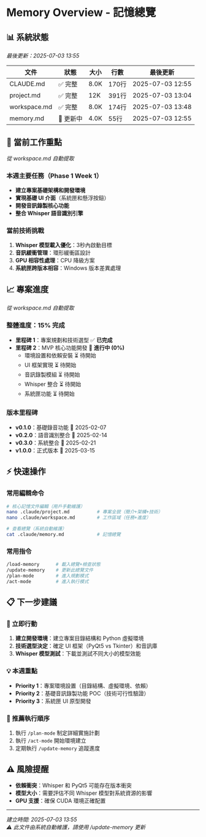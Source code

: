 # Memory Overview - 記憶總覽

## 📊 系統狀態
*最後更新：2025-07-03 13:55*

| 文件 | 狀態 | 大小 | 行數 | 最後更新 |
|------|------|------|------|----------|
| CLAUDE.md | ✅ 完整 | 8.0K | 170行 | 2025-07-03 12:55 |
| project.md | ✅ 完整 | 12K | 391行 | 2025-07-03 13:04 |
| workspace.md | ✅ 完整 | 8.0K | 174行 | 2025-07-03 13:48 |
| memory.md | 🔄 更新中 | 4.0K | 55行 | 2025-07-03 12:55 |

## 🎯 當前工作重點
*從 workspace.md 自動提取*

### 本週主要任務（Phase 1 Week 1）
- **建立專案基礎架構和開發環境**
- **實現基礎 UI 介面**（系統匣和懸浮按鈕）
- **開發音訊錄製核心功能**
- **整合 Whisper 語音識別引擎**

### 當前技術挑戰
1. **Whisper 模型載入優化**：3秒內啟動目標
2. **音訊緩衝管理**：環形緩衝區設計
3. **GPU 相容性處理**：CPU 降級方案
4. **系統匣跨版本相容**：Windows 版本差異處理

## 📈 專案進度
*從 workspace.md 自動提取*

### 整體進度：**15%** 完成
- **里程碑 1**：專案規劃和技術選型 ✅ **已完成**
- **里程碑 2**：MVP 核心功能開發 🔄 **進行中 (0%)**
  - 環境設置和依賴安裝 ⏳ 待開始
  - UI 框架實現 ⏳ 待開始
  - 音訊錄製模組 ⏳ 待開始
  - Whisper 整合 ⏳ 待開始
  - 系統匣功能 ⏳ 待開始

### 版本里程碑
- **v0.1.0**：基礎錄音功能 📅 2025-02-07
- **v0.2.0**：語音識別整合 📅 2025-02-14
- **v0.3.0**：系統整合 📅 2025-02-21
- **v1.0.0**：正式版本 📅 2025-03-15

## ⚡ 快速操作
### 常用編輯命令
```bash
# 核心記憶文件編輯（用戶手動維護）
nano .claude/project.md          # 專案全貌（簡介+架構+技術）
nano .claude/workspace.md        # 工作區域（任務+進度）

# 查看總覽（系統自動維護）
cat .claude/memory.md            # 記憶總覽
```

### 常用指令
```bash
/load-memory      # 載入總覽+檢查狀態
/update-memory    # 更新此總覽文件
/plan-mode        # 進入規劃模式
/act-mode         # 進入執行模式
```

## 📋 下一步建議

### 🚨 立即行動
1. **建立開發環境**：建立專案目錄結構和 Python 虛擬環境
2. **技術選型決定**：確定 UI 框架（PyQt5 vs Tkinter）和音訊庫
3. **Whisper 模型測試**：下載並測試不同大小的模型效能

### 💡 本週重點
- **Priority 1**：專案環境設置（目錄結構、虛擬環境、依賴）
- **Priority 2**：基礎音訊錄製功能 POC（技術可行性驗證）
- **Priority 3**：系統匣 UI 原型開發

### 🎯 推薦執行順序
1. 執行 `/plan-mode` 制定詳細實施計劃
2. 執行 `/act-mode` 開始環境建立
3. 定期執行 `/update-memory` 追蹤進度

## ⚠️ 風險提醒
- **依賴衝突**：Whisper 和 PyQt5 可能存在版本衝突
- **模型大小**：需要評估不同 Whisper 模型對系統資源的影響
- **GPU 支援**：確保 CUDA 環境正確配置

---
*建立時間: 2025-07-03 13:55*  
*⚠️ 此文件由系統自動維護，請使用 /update-memory 更新*
